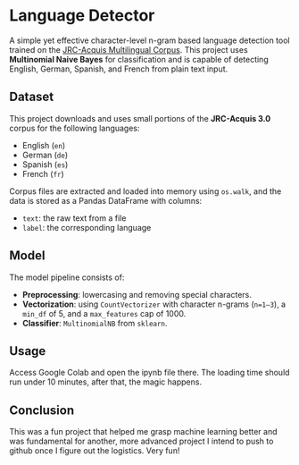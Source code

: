 #  Language Detector

A simple yet effective character-level n-gram based language detection tool trained on the [JRC-Acquis Multilingual Corpus](https://wt-public.emm4u.eu/Acquis/JRC-Acquis.3.0/). 
This project uses **Multinomial Naive Bayes** for classification and is capable of detecting English, German, Spanish, and French from plain text input.

##  Dataset

This project downloads and uses small portions of the **JRC-Acquis 3.0** corpus for the following languages:

- English (`en`)
- German (`de`)
- Spanish (`es`)
- French (`fr`)

Corpus files are extracted and loaded into memory using `os.walk`, and the data is stored as a Pandas DataFrame with columns:
- `text`: the raw text from a file
- `label`: the corresponding language

##  Model

The model pipeline consists of:

- **Preprocessing**: lowercasing and removing special characters.
- **Vectorization**: using `CountVectorizer` with character n-grams (`n=1–3`), a `min_df` of 5, and a `max_features` cap of 1000.
- **Classifier**: `MultinomialNB` from `sklearn`.

## Usage

Access Google Colab and open the ipynb file there. The loading time should run under 10 minutes, after that, the magic happens.


## Conclusion

This was a fun project that helped me grasp machine learning better and was fundamental for another, more advanced project I intend to push to github once I figure out the logistics. Very fun!
